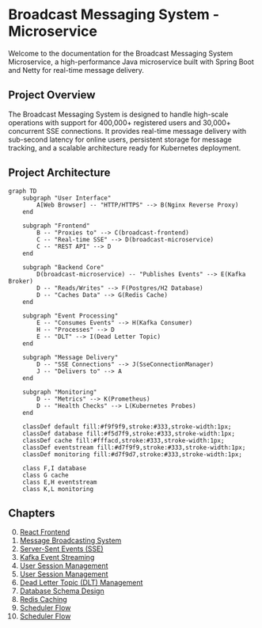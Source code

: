 # Broadcast Messaging System - Microservice

Welcome to the documentation for the Broadcast Messaging System Microservice, a high-performance Java microservice built with Spring Boot and Netty for real-time message delivery.

## Project Overview

The Broadcast Messaging System is designed to handle high-scale operations with support for 400,000+ registered users and 30,000+ concurrent SSE connections. It provides real-time message delivery with sub-second latency for online users, persistent storage for message tracking, and a scalable architecture ready for Kubernetes deployment.

## Project Architecture

```mermaid
graph TD
    subgraph "User Interface"
        A[Web Browser] -- "HTTP/HTTPS" --> B(Nginx Reverse Proxy)
    end

    subgraph "Frontend"
        B -- "Proxies to" --> C(broadcast-frontend)
        C -- "Real-time SSE" --> D(broadcast-microservice)
        C -- "REST API" --> D
    end

    subgraph "Backend Core"
        D(broadcast-microservice) -- "Publishes Events" --> E(Kafka Broker)
        D -- "Reads/Writes" --> F(Postgres/H2 Database)
        D -- "Caches Data" --> G(Redis Cache)
    end

    subgraph "Event Processing"
        E -- "Consumes Events" --> H(Kafka Consumer)
        H -- "Processes" --> D
        E -- "DLT" --> I(Dead Letter Topic)
    end

    subgraph "Message Delivery"
        D -- "SSE Connections" --> J(SseConnectionManager)
        J -- "Delivers to" --> A
    end

    subgraph "Monitoring"
        D -- "Metrics" --> K(Prometheus)
        D -- "Health Checks" --> L(Kubernetes Probes)
    end

    classDef default fill:#f9f9f9,stroke:#333,stroke-width:1px;
    classDef database fill:#f5d7f9,stroke:#333,stroke-width:1px;
    classDef cache fill:#fffacd,stroke:#333,stroke-width:1px;
    classDef eventstream fill:#d7f9f9,stroke:#333,stroke-width:1px;
    classDef monitoring fill:#d7f9d7,stroke:#333,stroke-width:1px;

    class F,I database
    class G cache
    class E,H eventstream
    class K,L monitoring
```

## Chapters

0. [React Frontend](00_react_frontend.md)
1. [Message Broadcasting System](01_message_broadcasting_system.md)
2. [Server-Sent Events (SSE)](02_server_sent_events.md)
3. [Kafka Event Streaming](03_kafka_event_streaming.md)
4. [User Session Management](04_user_session_management1.md)
5. [User Session Management](04_user_session_management2.md)
6. [Dead Letter Topic (DLT) Management](05_dlt_management.md)
7. [Database Schema Design](06_database_schema_design.md)
8. [Redis Caching](06_redis_caching.md)
9. [Scheduler Flow](07_scheduler_flow1.md)
10. [Scheduler Flow](07_scheduler_flow2.md)
